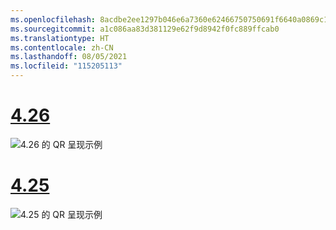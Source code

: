 ```yaml
---
ms.openlocfilehash: 8acdbe2ee1297b046e6a7360e62466750750691f6640a0869c17a5d25c7fc5fd
ms.sourcegitcommit: a1c086aa83d381129e62f9d8942f0fc889ffcab0
ms.translationtype: HT
ms.contentlocale: zh-CN
ms.lasthandoff: 08/05/2021
ms.locfileid: "115205113"
---
```

# <a name="426"></a>[4.26](#tab/426)

![4\.26 的 QR 呈现示例](../images/qr-codes-img-02.png)

# <a name="425"></a>[4.25](#tab/425)

![4\.25 的 QR 呈现示例](../images/unreal-qr-render.PNG)

